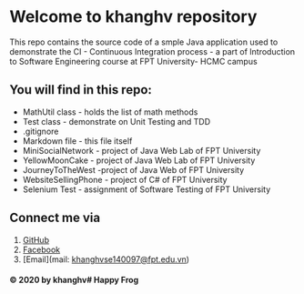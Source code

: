 # Welcome to khanghv repository
This repo contains the source code of a smple Java application used to demonstrate the CI - Continuous Integration process - a part of Introduction to Software Engineering course at FPT University- HCMC campus

## You will find in this repo:
* MathUtil class - holds the list of math methods
* Test class - demonstrate on Unit Testing and TDD
* .gitignore
* Markdown file - this file itself
* MiniSocialNetwork - project of Java Web Lab of FPT University
* YellowMoonCake - project of Java Web Lab of FPT University
* JourneyToTheWest -project of Java Web of FPT University
* WebsiteSellingPhone - project of C# of FPT University
* Selenium Test - assignment of Software Testing of FPT University

## Connect me via
1. [GitHub](https://github.com/WebDesignForDio)
2. [Facebook](https://www.facebook.com/huavinhkhangfd3600)
3. [Email](mail: khanghvse140097@fpt.edu.vn)
#### © 2020 by khanghv# Happy Frog
